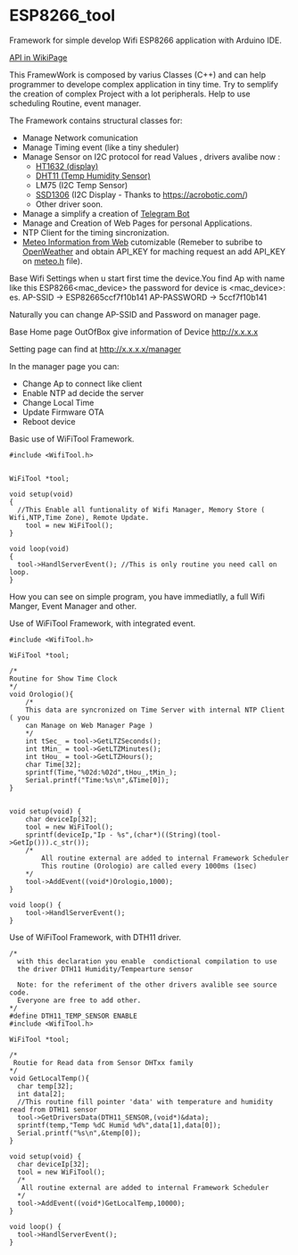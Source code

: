 # ESP8266_tool
Framework for simple develop Wifi ESP8266 application with Arduino IDE.

[API in WikiPage](https://github.com/francescodelucia/ESP8266_tool/wiki)

This FramewWork is composed by varius Classes (C++) and can help programmer 
to develope complex application in tiny time. Try to semplify the creation 
of complex Project with a lot peripherals. Help to use scheduling Routine,
event manager.

The Framework contains structural classes for:

- Manage Network comunication
- Manage Timing event (like a tiny sheduler)
- Manage Sensor on I2C  protocol for read Values , drivers avalibe now :
   *  [HT1632 (display)](https://github.com/francescodelucia/ESP8266_tool/blob/master/ESP8266_Framework/examples/Meteo_Temp_clock/Meteo_Temp_clock.ino)
   * [DHT11 (Temp Humidity Sensor)](https://github.com/francescodelucia/ESP8266_tool/blob/master/ESP8266_Framework/examples/Meteo_Temp_clock/Meteo_Temp_clock.ino)
   * LM75 (I2C Temp Sensor)
   * [SSD1306](https://github.com/francescodelucia/ESP8266_tool/blob/master/ESP8266_Framework/examples/SSD1306/SSD1306.ino) (I2C Display - Thanks to https://acrobotic.com/)
   * Other driver soon.
- Manage a simplify a creation of [Telegram Bot](https://github.com/francescodelucia/ESP8266_tool/blob/master/ESP8266_Framework/examples/TestWithBot/TestWithBot.ino) 
- Manage and Creation of Web Pages for personal Applications.
- NTP Client for the timing sincronization.
- [Meteo Information from Web](https://github.com/francescodelucia/ESP8266_tool/blob/master/ESP8266_Framework/examples/Meteo_Temp_clock/Meteo_Temp_clock.ino) cutomizable (Remeber to subribe to [OpenWeather](https://openweathermap.org/) and obtain API_KEY for maching request an add API_KEY on [meteo.h](https://github.com/francescodelucia/ESP8266_tool/blob/master/ESP8266_Framework/src/meteo.h) file).


Base Wifi Settings
when u start first time the device.You find Ap with name like this ESP8266<mac_device> the password for device is
<mac_device>:
  es. AP-SSID -> ESP82665ccf7f10b141
      AP-PASSWORD -> 5ccf7f10b141

Naturally you can change AP-SSID and Password on manager page.

Base Home page OutOfBox give information of Device
http://x.x.x.x

Setting page can find at
http://x.x.x.x/manager

In the manager page you can:

- Change Ap to connect like client
- Enable NTP ad decide the server
- Change Local Time
- Update Firmware OTA
- Reboot device

Basic use of WiFiTool Framework.

	#include <WifiTool.h>


	WiFiTool *tool;

	void setup(void)
	{ 
      //This Enable all funtionality of Wifi Manager, Memory Store ( Wifi,NTP,Time Zone), Remote Update.
	    tool = new WiFiTool(); 
	}

	void loop(void)
	{
	  tool->HandlServerEvent(); //This is only routine you need call on loop.
	}

How you can see on simple program, you have immediatlly, a full Wifi Manger, Event Manager and other.

Use of WiFiTool Framework, with integrated event.

	#include <WifiTool.h>

	WiFiTool *tool;

	/*
	Routine for Show Time Clock
	*/
	void Orologio(){
		/*
		This data are syncronized on Time Server with internal NTP Client ( you
		can Manage on Web Manager Page )
		*/
		int tSec_ = tool->GetLTZSeconds();
		int tMin_ = tool->GetLTZMinutes();
		int tHou_ = tool->GetLTZHours();
		char Time[32];
		sprintf(Time,"%02d:%02d",tHou_,tMin_);
		Serial.printf("Time:%s\n",&Time[0]); 
	}


	void setup(void) {
		char deviceIp[32];
		tool = new WiFiTool(); 
		sprintf(deviceIp,"Ip - %s",(char*)((String)(tool->GetIp())).c_str());
		/*
			All routine external are added to internal Framework Scheduler
			This routine (Orologio) are called every 1000ms (1sec) 
		*/
		tool->AddEvent((void*)Orologio,1000);
	}

	void loop() {
		tool->HandlServerEvent(); 
	}
	
Use of WiFiTool Framework, with DTH11 driver.

	/*
	  with this declaration you enable  condictional compilation to use 
	  the driver DTH11 Humidity/Tempearture sensor	  
	  
	  Note: for the referiment of the other drivers avalible see source code.
	  Everyone are free to add other.
	*/
	#define DTH11_TEMP_SENSOR ENABLE
	#include <WifiTool.h>

	WiFiTool *tool;

	/* 
	 Routie for Read data from Sensor DHTxx family 
	*/
	void GetLocalTemp(){
	  char temp[32];	  
	  int data[2];
	  //This routine fill pointer 'data' with temperature and humidity read from DTH11 sensor
	  tool->GetDriversData(DTH11_SENSOR,(void*)&data);
	  sprintf(temp,"Temp %dC Humid %d%",data[1],data[0]);
	  Serial.printf("%s\n",&temp[0]);                                    
	}

	void setup(void) {
	  char deviceIp[32];   
	  tool = new WiFiTool();
	  /*
	   All routine external are added to internal Framework Scheduler 
	  */
	  tool->AddEvent((void*)GetLocalTemp,10000);
	}

	void loop() {
	  tool->HandlServerEvent();  
	}
